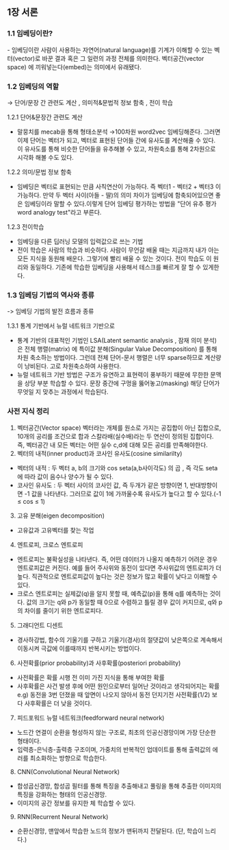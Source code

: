 ## 1장 서론

<h3>1.1 임베딩이란?</h3>
- 임베딩이란 사람이 사용하는 자연어(natural language)를 기계가 이해할 수 있는 벡터(vector)로 바꾼 결과 혹은 그 일련의 과정 전체를 의미한다. 벡터공간(vector space) 에 끼워넣는다(embed)는 의미에서 유래됐다.

<h3>1.2 임베딩의 역할 </h3>
→ 단어/문장 간 관련도 계산 , 의미적&문법적 정보 함축 , 전이 학습

1.2.1 단어&문장간 관련도 계산
- 말뭉치를 mecab을 통해 형태소분석 →100차원  word2vec 임베딩해준다. 그러면 이제 단어는 벡터가 되고, 벡터로 표현된 단어들 간에 유사도를 계산해줄 수 있다. 이 유사도를 통해 비슷한 단어들을 유추해볼 수 있고, 차원축소를 통해 2차원으로 시각화 해볼 수도 있다.

1.2.2 의미/문법 정보 함축
- 임베딩은 벡터로 표현되는 만큼 사칙연산이 가능하다. 즉 벡터1 - 벡터2 + 벡터3 이 가능하다. 만약 두 벡터 사이(아들 - 딸)의 의미 차이가 임베딩에 함축되어있으면 좋은 임베딩이라 말할 수 있다.이렇게 단어 임베딩 평가하는 방법을 "단어 유추 평가 word analogy test"라고 부른다.

1.2.3 전이학습
- 임베딩을 다른 딥러닝 모델의 입력값으로 쓰는 기법
- 전이 학습은 사람의 학습과 비슷하다. 사람이 무언갈 배울 때는 지금까지 내가 아는 모든 지식을 동원해 배운다. 그렇기에 빨리 배울 수 있는 것이다. 전이 학습도 이 원리와 동일하다. 기존에 학습한 임베딩을 사용해서 테스크를 빠르게 잘 할 수 있게한다.


<h3>1.3 임베딩 기법의 역사와 종류</h3>
->  임베딩 기법의 발전 흐름과 종류

1.3.1 통계 기반에서 뉴럴 네트워크 기반으로
- 통계 기반의 대표적인 기법인 LSA(Latent semantic analysis , 잠재 의미 분석) 은 전체 행렬(matrix) 에 특이값 분해(Singular Value Decomposition) 를 통해 차원 축소하는 방법이다. 그런데 전체 단어-문서 행렬은 너무 sparse하므로 계산량이 낭비된다. 고로 차원축소하여 사용한다. 
- 뉴럴 네트워크 기반 방법은 구조가 유연하고 표현력이 풍부하기 때문에 무한한 문맥을 상당 부분 학습할 수 있다. 문장 중간에 구멍을 뚫어놓고(masking) 해당 단어가 무엇일 지 맞추는 과정에서 학습된다.

### 사전 지식 정리 

1. 벡터공간(Vector space)
벡터라는 개체를 원소로 가지는 공집합이 아닌 집합으로, 10개의 공리를 조건으로 합과 스칼라배(실수배)라는 두 연산이 정의된 집합이다. 즉, 벡터공간 내 모든 벡터는 어떤 실수 c,d에 대해 모든 공리를 만족해야한다.
2. 벡터의 내적(inner product)과 코사인 유사도(cosine similarilty)
- 벡터의 내적 : 두 벡터 a, b의 크기와 cos seta(a,b사이각도) 의 곱 , 즉 각도 seta에 따라 값이 음수나 양수가 될 수 있다.
- 코사인 유사도 : 두 벡터 사이의 코사인 값, 즉 두개가 같은 방향이면 1, 반대방향이면 -1 값을 나타낸다. 그러므로 값이 1에 가까울수록 유사도가 높다고 할 수 있다.(-1 ≤ cos ≤ 1) 
3. 고유 분해(eigen decomposition) 
- 고유값과 고유벡터를 찾는 작업 
4. 엔트로피, 크로스 엔트로피
- 엔트로피는 불확실성을 나타낸다. 즉, 어떤 데이터가 나올지 예측하기 어려운 경우 엔트로피값은 커진다. 예를 들어 주사위와 동전이 있다면 주사위값의 엔트로피가 더 높다. 직관적으로 엔트로피값이 높다는 것은 정보가 많고 확률이 낮다고 이해할 수 있다.
- 크로스 엔트로피는 실제값(q)을 알지 못할 때, 예측값(p)을 통해 q를 예측하는 것이다. 값의 크기는 q와 p가 동일할 때 0으로 수렴하고 틀릴 경우 값이 커지므로, q와 p의 차이를 줄이기 위한 엔트로피다.
5. 그래디언트 디센트
- 경사하강법, 함수의 기울기를 구하고 기울기(경사)의 절댓값이 낮은쪽으로 계속해서 이동시켜 극값에 이를때까지 반복시키는 방법이다. 
6. 사전확률(prior probability)과 사후확률(posteriori probability)
- 사전확률은 확률 시행 전 이미 가진 지식을 통해 부여한 확률
- 사후확률은 사건 발생 후에 어떤 원인으로부터 일어난 것이라고 생각되어지는 확률  e.g) 동전을 3번 던졌을 때 앞면이 나오지 않아서 동전 던지기전 사전확률(1/2) 보다 사후확률은 더 낮을 것이다.
7. 피드포워드 뉴럴 네트워크(feedforward neural network)
- 노드간 연결이 순환을 형성하지 않는 구조로, 최초의 인공신경망이며 가장 단순한 형태이다. 
- 입력층-은닉층-출력층 구조이며, 가중치의 반복적인 업데이트를 통해 출력값의 에러를 최소화하는 방향으로 학습한다.
8. CNN(Convolutional Neural Network) 
- 합성곱신경망, 합성곱 필터를 통해 특징을 추출해내고 풀링을 통해 추출한 이미지의 특징을 강화하는 형태의 인공신경망.
- 이미지의 공간 정보를 유지한 체 학습할 수 있다. 
9. RNN(Recurrent Neural Network) 
- 순환신경망, 맨앞에서 학습한 노드의 정보가 맨뒤까지 전달된다. (단, 학습이 느리다.)
